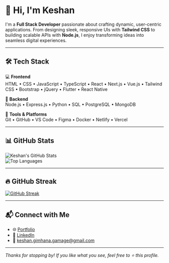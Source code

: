 # 👋 Hi, I'm Keshan

I'm a **Full Stack Developer** passionate about crafting dynamic, user-centric applications. From designing sleek, responsive UIs with **Tailwind CSS** to building scalable APIs with **Node.js**, I enjoy transforming ideas into seamless digital experiences.

---

## 🛠️ Tech Stack

💻 **Frontend**  
HTML • CSS • JavaScript • TypeScript • React • Next.js • Vue.js • Tailwind CSS • Bootstrap • jQuery • Flutter • React Native

🧠 **Backend**  
Node.js • Express.js • Python • SQL • PostgreSQL • MongoDB

🧰 **Tools & Platforms**  
Git • GitHub • VS Code • Figma • Docker • Netlify • Vercel

---

## 📊 GitHub Stats

![Keshan's GitHub Stats](https://github-readme-stats.vercel.app/api?username=keshangamage&show_icons=true&theme=radical)  
![Top Languages](https://github-readme-stats.vercel.app/api/top-langs/?username=keshangamage&layout=compact&theme=radical)

---

## 🔥 GitHub Streak

[![GitHub Streak](https://streak-stats.demolab.com/?user=keshangamage&theme=radical)](https://git.io/streak-stats)

---

## 📬 Connect with Me

- 🌐 [Portfolio](https://keshangamage.com)
- 💼 [LinkedIn](https://www.linkedin.com/in/keshan-dev/)
- 📧 [keshan.gimhana.gamage@gmail.com](mailto:keshan.gimhana.gamage@gmail.com)

---

_Thanks for stopping by! If you like what you see, feel free to ⭐️ this profile._
